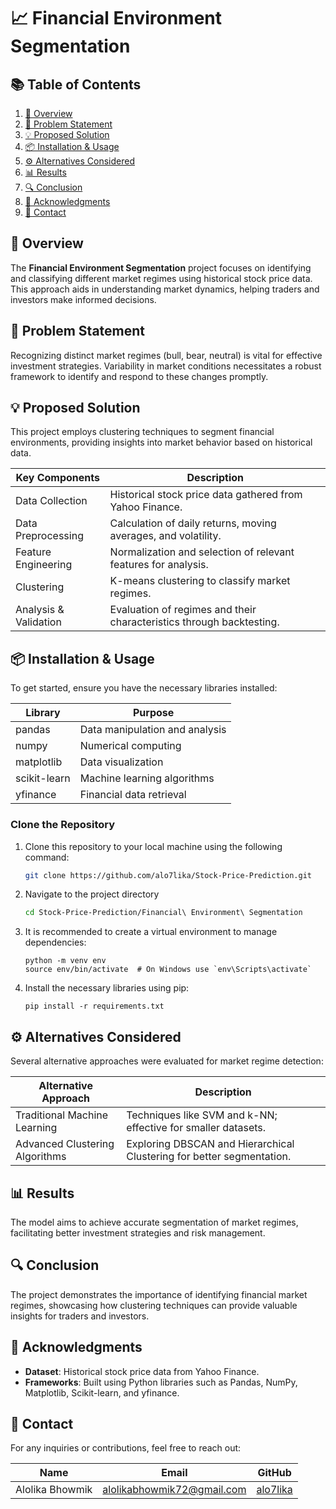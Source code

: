 # 📈 Financial Environment Segmentation 

## 📚 Table of Contents
1. [📖 Overview](#-overview)
2. [🚀 Problem Statement](#-problem-statement)
3. [💡 Proposed Solution](#-proposed-solution)
4. [📦 Installation & Usage](#-installation--usage)
5. [⚙️ Alternatives Considered](#-alternatives-considered)
6. [📊 Results](#-results)
7. [🔍 Conclusion](#-conclusion)
8. [🤝 Acknowledgments](#-acknowledgments)
9. [📧 Contact](#-contact)

## 📖 Overview
The **Financial Environment Segmentation** project focuses on identifying and classifying different market regimes using historical stock price data. This approach aids in understanding market dynamics, helping traders and investors make informed decisions.

## 🚀 Problem Statement
Recognizing distinct market regimes (bull, bear, neutral) is vital for effective investment strategies. Variability in market conditions necessitates a robust framework to identify and respond to these changes promptly.

## 💡 Proposed Solution
This project employs clustering techniques to segment financial environments, providing insights into market behavior based on historical data.

| Key Components        | Description                                                      |
|-----------------------|------------------------------------------------------------------|
| Data Collection       | Historical stock price data gathered from Yahoo Finance.        |
| Data Preprocessing    | Calculation of daily returns, moving averages, and volatility.   |
| Feature Engineering    | Normalization and selection of relevant features for analysis.   |
| Clustering            | K-means clustering to classify market regimes.                   |
| Analysis & Validation | Evaluation of regimes and their characteristics through backtesting. |

## 📦 Installation & Usage
To get started, ensure you have the necessary libraries installed:

| Library        | Purpose                                   |
|----------------|-------------------------------------------|
| pandas         | Data manipulation and analysis            |
| numpy          | Numerical computing                        |
| matplotlib     | Data visualization                        |
| scikit-learn   | Machine learning algorithms               |
| yfinance       | Financial data retrieval                  |

### Clone the Repository

1. Clone this repository to your local machine using the following command:
   ```bash
   git clone https://github.com/alo7lika/Stock-Price-Prediction.git
   ```
2. Navigate to the project directory
   ```bash
   cd Stock-Price-Prediction/Financial\ Environment\ Segmentation
   ```
3. It is recommended to create a virtual environment to manage dependencies:
   ```
   python -m venv env
   source env/bin/activate  # On Windows use `env\Scripts\activate`
   ```
4. Install the necessary libraries using pip:
   ```
   pip install -r requirements.txt
   ```


## ⚙️ Alternatives Considered
Several alternative approaches were evaluated for market regime detection:

| Alternative Approach            | Description                                                          |
|---------------------------------|----------------------------------------------------------------------|
| Traditional Machine Learning     | Techniques like SVM and k-NN; effective for smaller datasets.      |
| Advanced Clustering Algorithms   | Exploring DBSCAN and Hierarchical Clustering for better segmentation.|

## 📊 Results
The model aims to achieve accurate segmentation of market regimes, facilitating better investment strategies and risk management.

## 🔍 Conclusion
The project demonstrates the importance of identifying financial market regimes, showcasing how clustering techniques can provide valuable insights for traders and investors.

## 🤝 Acknowledgments
- **Dataset**: Historical stock price data from Yahoo Finance.
- **Frameworks**: Built using Python libraries such as Pandas, NumPy, Matplotlib, Scikit-learn, and yfinance.

## 📧 Contact
For any inquiries or contributions, feel free to reach out:

| Name                | Email                          | GitHub               |
|---------------------|--------------------------------|----------------------|
| Alolika Bhowmik     | alolikabhowmik72@gmail.com     | [alo7lika](https://github.com/alo7lika) |
